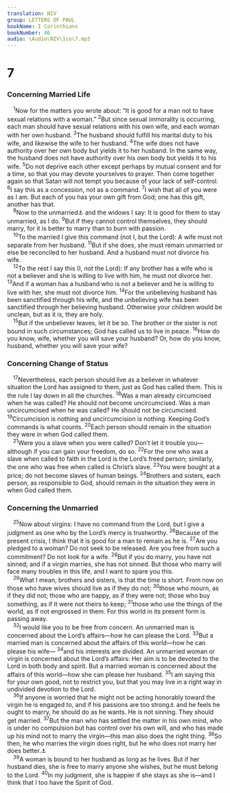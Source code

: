 ```yaml
---
translation: NIV
group: LETTERS OF PAUL
bookName: I Corinthians 
bookNumber: 46
audio: \Audio\NIV\1co\7.mp3
---
```


<div class="title"><h1>7</h1><h3>Concerning Married Life </h3></div>
<span class="verse 1co_7_1"> <sup>1</sup>Now for the matters you wrote about: “It is good for a man not to have sexual relations with a woman.” </span>
<span class="verse 1co_7_2"><sup>2</sup>But since sexual immorality is occurring, each man should have sexual relations with his own wife, and each woman with her own husband. </span>
<span class="verse 1co_7_3"><sup>3</sup>The husband should fulfill his marital duty to his wife, and likewise the wife to her husband. </span>
<span class="verse 1co_7_4"><sup>4</sup>The wife does not have authority over her own body but yields it to her husband. In the same way, the husband does not have authority over his own body but yields it to his wife. </span>
<span class="verse 1co_7_5"><sup>5</sup>Do not deprive each other except perhaps by mutual consent and for a time, so that you may devote yourselves to prayer. Then come together again so that Satan will not tempt you because of your lack of self-control. </span>
<span class="verse 1co_7_6"><sup>6</sup>I say this as a concession, not as a command. </span>
<span class="verse 1co_7_7"><sup>7</sup>I wish that all of you were as I am. But each of you has your own gift from God; one has this gift, another has that. <br/></span>
<span class="verse 1co_7_8"> <sup>8</sup>Now to the unmarried<a data-toggle="tooltip" data-placement="bottom" title="Or widowers">⚓</a> and the widows I say: It is good for them to stay unmarried, as I do. </span>
<span class="verse 1co_7_9"><sup>9</sup>But if they cannot control themselves, they should marry, for it is better to marry than to burn with passion. <br/></span>
<span class="verse 1co_7_10"> <sup>10</sup>To the married I give this command (not I, but the Lord): A wife must not separate from her husband. </span>
<span class="verse 1co_7_11"><sup>11</sup>But if she does, she must remain unmarried or else be reconciled to her husband. And a husband must not divorce his wife. <br/></span>
<span class="verse 1co_7_12"> <sup>12</sup>To the rest I say this (I, not the Lord): If any brother has a wife who is not a believer and she is willing to live with him, he must not divorce her. </span>
<span class="verse 1co_7_13"><sup>13</sup>And if a woman has a husband who is not a believer and he is willing to live with her, she must not divorce him. </span>
<span class="verse 1co_7_14"><sup>14</sup>For the unbelieving husband has been sanctified through his wife, and the unbelieving wife has been sanctified through her believing husband. Otherwise your children would be unclean, but as it is, they are holy. <br/></span>
<span class="verse 1co_7_15"> <sup>15</sup>But if the unbeliever leaves, let it be so. The brother or the sister is not bound in such circumstances; God has called us to live in peace. </span>
<span class="verse 1co_7_16"><sup>16</sup>How do you know, wife, whether you will save your husband? Or, how do you know, husband, whether you will save your wife? <br/></span>
<div class="title"><h3>Concerning Change of Status </h3></div>
<span class="verse 1co_7_17"> <sup>17</sup>Nevertheless, each person should live as a believer in whatever situation the Lord has assigned to them, just as God has called them. This is the rule I lay down in all the churches. </span>
<span class="verse 1co_7_18"><sup>18</sup>Was a man already circumcised when he was called? He should not become uncircumcised. Was a man uncircumcised when he was called? He should not be circumcised. </span>
<span class="verse 1co_7_19"><sup>19</sup>Circumcision is nothing and uncircumcision is nothing. Keeping God’s commands is what counts. </span>
<span class="verse 1co_7_20"><sup>20</sup>Each person should remain in the situation they were in when God called them. <br/></span>
<span class="verse 1co_7_21"> <sup>21</sup>Were you a slave when you were called? Don’t let it trouble you—although if you can gain your freedom, do so. </span>
<span class="verse 1co_7_22"><sup>22</sup>For the one who was a slave when called to faith in the Lord is the Lord’s freed person; similarly, the one who was free when called is Christ’s slave. </span>
<span class="verse 1co_7_23"><sup>23</sup>You were bought at a price; do not become slaves of human beings. </span>
<span class="verse 1co_7_24"><sup>24</sup>Brothers and sisters, each person, as responsible to God, should remain in the situation they were in when God called them. <br/></span>
<div class="title"><h3>Concerning the Unmarried </h3></div>
<span class="verse 1co_7_25"> <sup>25</sup>Now about virgins: I have no command from the Lord, but I give a judgment as one who by the Lord’s mercy is trustworthy. </span>
<span class="verse 1co_7_26"><sup>26</sup>Because of the present crisis, I think that it is good for a man to remain as he is. </span>
<span class="verse 1co_7_27"><sup>27</sup>Are you pledged to a woman? Do not seek to be released. Are you free from such a commitment? Do not look for a wife. </span>
<span class="verse 1co_7_28"><sup>28</sup>But if you do marry, you have not sinned; and if a virgin marries, she has not sinned. But those who marry will face many troubles in this life, and I want to spare you this. <br/></span>
<span class="verse 1co_7_29"> <sup>29</sup>What I mean, brothers and sisters, is that the time is short. From now on those who have wives should live as if they do not; </span>
<span class="verse 1co_7_30"><sup>30</sup>those who mourn, as if they did not; those who are happy, as if they were not; those who buy something, as if it were not theirs to keep; </span>
<span class="verse 1co_7_31"><sup>31</sup>those who use the things of the world, as if not engrossed in them. For this world in its present form is passing away. <br/></span>
<span class="verse 1co_7_32"> <sup>32</sup>I would like you to be free from concern. An unmarried man is concerned about the Lord’s affairs—how he can please the Lord. </span>
<span class="verse 1co_7_33"><sup>33</sup>But a married man is concerned about the affairs of this world—how he can please his wife— </span>
<span class="verse 1co_7_34"><sup>34</sup>and his interests are divided. An unmarried woman or virgin is concerned about the Lord’s affairs: Her aim is to be devoted to the Lord in both body and spirit. But a married woman is concerned about the affairs of this world—how she can please her husband. </span>
<span class="verse 1co_7_35"><sup>35</sup>I am saying this for your own good, not to restrict you, but that you may live in a right way in undivided devotion to the Lord. <br/></span>
<span class="verse 1co_7_36"> <sup>36</sup>If anyone is worried that he might not be acting honorably toward the virgin he is engaged to, and if his passions are too strong<a data-toggle="tooltip" data-placement="bottom" title="Or if she is getting beyond the usual age for marriage">⚓</a> and he feels he ought to marry, he should do as he wants. He is not sinning. They should get married. </span>
<span class="verse 1co_7_37"><sup>37</sup>But the man who has settled the matter in his own mind, who is under no compulsion but has control over his own will, and who has made up his mind not to marry the virgin—this man also does the right thing. </span>
<span class="verse 1co_7_38"><sup>38</sup>So then, he who marries the virgin does right, but he who does not marry her does better.<a data-toggle="tooltip" data-placement="bottom" title="Or 36If anyone thinks he is not treating his daughter properly, and if she is getting along in years (or if her passions are too strong ), and he feels she ought to marry, he should do as he wants. He is not sinning. He should let her get married. 37But the man who has settled the matter in his own mind, who is under no compulsion but has control over his own will, and who has made up his mind to keep the virgin unmarried—this man also does the right thing. 38So then, he who gives his virgin in marriage does right, but he who does not give her in marriage does better.">⚓</a><br/></span>
<span class="verse 1co_7_39"> <sup>39</sup>A woman is bound to her husband as long as he lives. But if her husband dies, she is free to marry anyone she wishes, but he must belong to the Lord. </span>
<span class="verse 1co_7_40"><sup>40</sup>In my judgment, she is happier if she stays as she is—and I think that I too have the Spirit of God. <br/></span>
